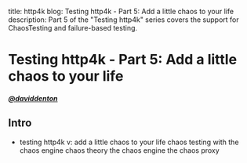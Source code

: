 title: http4k blog: Testing http4k - Part 5: Add a little chaos to your life
description: Part 5 of the "Testing http4k" series covers the support for ChaosTesting and failure-based 
testing.

# Testing http4k - Part 5: Add a little chaos to your life

##### [@daviddenton][github] 

## Intro
- testing http4k v: add a little chaos to your life
    chaos testing with the chaos engine
    chaos theory
    the chaos engine
    the chaos proxy

[github]: http://github.com/daviddenton
[http4k]: https://http4k.org
